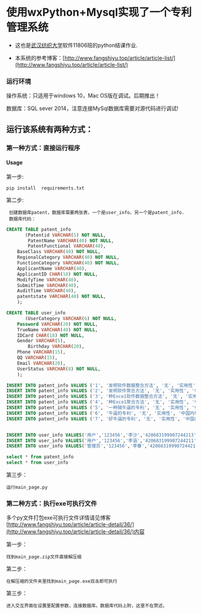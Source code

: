 # 使用wxPython+Mysql实现了一个专利管理系统
+ 这也是[武汉纺织大学](https://www.wtu.edu.cn/)软件11806班的python结课作业.

+ 本系统的参考博客：[http://www.fangshiyu.top/article/article-list/](http://www.fangshiyu.top/article/article-list/)
### 运行环境
操作系统：只适用于windows 10，Mac OS版在调试。后期推出！

数据库：SQL sever 2014，注意连接MySql数据库需要对源代码进行调试!
## 运行该系统有两种方式：
### 第一种方式：直接运行程序
#### Usage
第一步:

    pip install  requirements.txt

第二步:

     创建数据库patent，数据库需要两张表，一个是user_info，另一个是patent_info.
     数据库代码：
```sql
CREATE TABLE patent_info
       (Patentid VARCHAR(5) NOT NULL,
        PatentName VARCHAR(40) NOT NULL,
        PatentFunctional VARCHAR(40),
	BaseClass VARCHAR(40) NOT NULL,
	RegionalCategory VARCHAR(40) NOT NULL,
	FunctionCategory VARCHAR(40) NOT NULL,
	ApplicantName VARCHAR(40),
	ApplicantID CHAR(18) NOT NULL,
	ModifyTime VARCHAR(40),
	SubmitTime VARCHAR(40),
	AuditTime VARCHAR(40),
	patentstate VARCHAR(40) NOT NULL,
	); 

CREATE TABLE user_info
       (UserCategory VARCHAR(6) NOT NULL, 
	Password VARCHAR(20) NOT NULL,
	TrueName VARCHAR(40) NOT NULL,
	IDCard CHAR(18) NOT NULL,
	Gender VARCHAR(5),
        Birthday VARCHAR(20),
	Phone VARCHAR(15),
	QQ VARCHAR(15),
	Email VARCHAR(20),
	UserStatus VARCHAR(8) NOT NULL,
	); 

INSERT INTO patent_info VALUES ('1', '发明软件数据整合方法', '无', '实用性', '中国内地', '发明专利', '李春', '420683199907244218', '2018-06-30', '2018-06-30', '2018-06-30', '审核通过');
INSERT INTO patent_info VALUES ('2', '发明软件聚合方法', '无', '实用性', '中国内地', '发明专利', '李沙', '420683199907244213', '2018-06-30', '2018-06-30', '2018-06-30', '审核通过');
INSERT INTO patent_info VALUES ('3', '种Exce1软件数据整合方法', '无', '实用性', '中国内地', '发明专利', '李沙', '420683199907244213', '2018-06-30', '2018-06-30', '2018-06-30', '审核未通过');
INSERT INTO patent_info VALUES ('4', '种Exce1聚合方法', '无', '实用性', '中国内地', '发明专利', '李沙', '420683199907244213', '2018-06-30', '2018-06-30', '2018-06-30', '待审核');
INSERT INTO patent_info VALUES ('5', '一种贼牛逼的专利', '无', '实用性', '中国内地', '发明专利', '李涵', '420683199907244211', '2018-06-30', '2018-06-30', '2018-06-30', '审核未通过');
INSERT INTO patent_info VALUES ('6', '牛逼的专利', '无', '实用性', '中国内地', '发明专利', '李涵', '420683199907244211', '2018-06-30', '2018-06-30', '2018-06-30', '审核通过');
INSERT INTO patent_info VALUES ('7', '好牛逼的专利', '无', '实用性', '中国内地', '发明专利', '李涵', '420683199907244211', '2018-06-30', '2018-06-30', '2018-06-30', '待审核');


INSERT INTO user_info VALUES('用户','123456','李沙','420683199907244213','男','2020-07-24','15271020426','2858756816','1020323847@qq.com','待审核')
INSERT INTO user_info VALUES('用户','123456','李涵','420683199907244211','男','2020-07-24','15271020426','2858756816','1020323847@qq.com','审核通过')
INSERT INTO user_info VALUES('管理员','123456','李春','420683199907244218','男','2020-04-24','15271020426','2858756816','1020323847@qq.com','审核通过')

select * from patent_info
select * from user_info
```

第三步：

    运行main_page.py

### 第二种方式：执行exe可执行文件
多个py文件打包exe可执行文件详情请见博客[http://www.fangshiyu.top/article/article-detail/36/](http://www.fangshiyu.top/article/article-detail/36/)内容

第一步：

	找到main_page.zip文件直接解压缩

第二步：

	在解压缩的文件夹里找到main_page.exe双击即可执行

第三步：

	进入交互界面在设置里配置参数，连接数据库。数据库代码上附，这里不在赘述。
